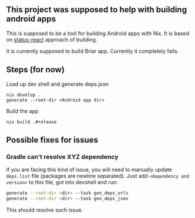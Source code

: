 ## This project was supposed to help with building android apps

This is supposed to be a tool for building Android apps with Nix.
It is based on [status-react](https://github.com/status-im/status-react/tree/develop/nix) approach of building.

It is currently supposed to build Briar app.
Currently it completely fails.

## Steps (for now)

Load up dev shell and generate deps.json

```
nix develop .
generate --root-dir <Android app dir>
```

Build the app
```
nix build .#release
```

## Possible fixes for issues

### Gradle can't resolve XYZ dependency

If you are facing this kind of issue, you will need to manually update `deps.list` file (packages are newline separated).
Just add `<dependency and version>` to this file, got into devshell and run:

```bash
generate --root-dir <dir> --task gen_deps_urls
generate --root-dir <dir> --task gen_deps_json
```

This should resolve such issue.



